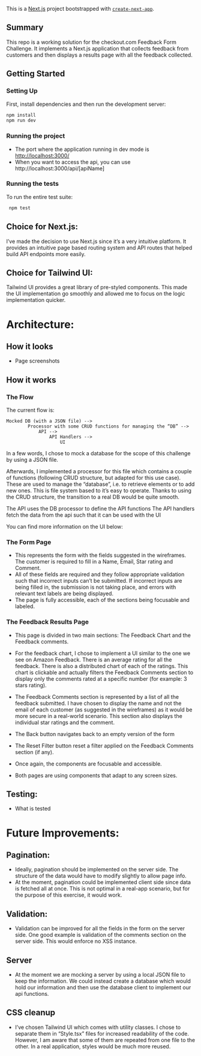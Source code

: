 This is a [Next.js](https://nextjs.org/) project bootstrapped with [`create-next-app`](https://github.com/vercel/next.js/tree/canary/packages/create-next-app).

## Summary

This repo is a working solution for the checkout.com Feedback Form Challenge. It implements a Next.js application that collects feedback from customers and then displays a results page with all the feedback collected.

## Getting Started

### Setting Up

First, install dependencies and then run the development server:

```bash
npm install
npm run dev
```

### Running the project

- The port where the application running in dev mode is [http://localhost:3000/](http://localhost:3000/)
- When you want to access the api, you can use http://localhost:3000/api/[apiName]

### Running the tests

To run the entire test suite:

```bash
 npm test
```

## Choice for Next.js:

I’ve made the decision to use Next.js since it’s a very intuitive platform. It provides an intuitive page based routing system and API routes that helped build API endpoints more easily.

## Choice for Tailwind UI:

Tailwind UI provides a great library of pre-styled components.
This made the UI implementation go smoothly and allowed me to focus on the logic implementation quicker.

# Architecture:

## How it looks

- Page screenshots

## How it works

### The Flow

The current flow is:

    Mocked DB (with a JSON file) -->
    	    Processor with some CRUD functions for managing the “DB” -->
    		    API -->
    			    API Handlers -->
    				    UI

In a few words, I chose to mock a database for the scope of this challenge by using a JSON file.

Afterwards, I implemented a processor for this file which contains a couple of functions (following CRUD structure, but adapted for this use case). These are used to manage the “database”, i.e. to retrieve elements or to add new ones. This is file system based to it’s easy to operate. Thanks to using the CRUD structure, the transition to a real DB would be quite smooth.

The API uses the DB processor to define the API functions
The API handlers fetch the data from the api such that it can be used with the UI

You can find more information on the UI below:

### The Form Page

- This represents the form with the fields suggested in the wireframes. The customer is required to fill in a Name, Email, Star rating and Comment.
- All of these fields are required and they follow appropriate validation such that incorrect inputs can’t be submitted. If incorrect inputs are being filled in, the submission is not taking place, and errors with relevant text labels are being displayed.
- The page is fully accessible, each of the sections being focusable and labeled.

### The Feedback Results Page

- This page is divided in two main sections: The Feedback Chart and the Feedback comments.
- For the feedback chart, I chose to implement a UI similar to the one we see on Amazon Feedback. There is an average rating for all the feedback. There is also a distributed chart of each of the ratings. This chart is clickable and actually filters the Feedback Comments section to display only the comments rated at a specific number (for example: 3 stars rating).
- The Feedback Comments section is represented by a list of all the feedback submitted. I have chosen to display the name and not the email of each customer (as suggested in the wireframes) as it would be more secure in a real-world scenario. This section also displays the individual star ratings and the comment.
- The Back button navigates back to an empty version of the form
- The Reset Filter button reset a filter applied on the Feedback Comments section (if any).
- Once again, the components are focusable and accessible.

- Both pages are using components that adapt to any screen sizes.

## Testing:

- What is tested

# Future Improvements:

## Pagination:

- Ideally, pagination should be implemented on the server side. The structure of the data would have to modify slightly to allow page info.
- At the moment, pagination could be implemented client side since data is fetched all at once. This is not optimal in a real-app scenario, but for the purpose of this exercise, it would work.

## Validation:

- Validation can be improved for all the fields in the form on the server side. One good example is validation of the comments section on the server side. This would enforce no XSS instance.

## Server

- At the moment we are mocking a server by using a local JSON file to keep the information. We could instead create a database which would hold our information and then use the database client to implement our api functions.

## CSS cleanup

- I’ve chosen Tailwind UI which comes with utility classes. I chose to separate them in “Style.tsx” files for increased readability of the code. However, I am aware that some of them are repeated from one file to the other. In a real application, styles would be much more reused.
